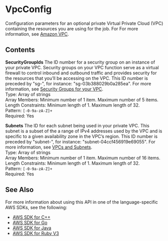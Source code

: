 # VpcConfig<a name="API_VpcConfig"></a>

 Configuration parameters for an optional private Virtual Private Cloud \(VPC\) containing the resources you are using for the job\. For For more information, see [Amazon VPC](https://docs.aws.amazon.com/vpc/latest/userguide/what-is-amazon-vpc.html)\. 

## Contents<a name="API_VpcConfig_Contents"></a>

 **SecurityGroupIds**   <a name="comprehend-Type-VpcConfig-SecurityGroupIds"></a>
The ID number for a security group on an instance of your private VPC\. Security groups on your VPC function serve as a virtual firewall to control inbound and outbound traffic and provides security for the resources that you’ll be accessing on the VPC\. This ID number is preceded by "sg\-", for instance: "sg\-03b388029b0a285ea"\. For more information, see [Security Groups for your VPC](https://docs.aws.amazon.com/vpc/latest/userguide/VPC_SecurityGroups.html)\.   
Type: Array of strings  
Array Members: Minimum number of 1 item\. Maximum number of 5 items\.  
Length Constraints: Minimum length of 1\. Maximum length of 32\.  
Pattern: `[-0-9a-zA-Z]+`   
Required: Yes

 **Subnets**   <a name="comprehend-Type-VpcConfig-Subnets"></a>
The ID for each subnet being used in your private VPC\. This subnet is a subset of the a range of IPv4 addresses used by the VPC and is specific to a given availability zone in the VPC’s region\. This ID number is preceded by "subnet\-", for instance: "subnet\-04ccf456919e69055"\. For more information, see [VPCs and Subnets](https://docs.aws.amazon.com/vpc/latest/userguide/VPC_Subnets.html)\.   
Type: Array of strings  
Array Members: Minimum number of 1 item\. Maximum number of 16 items\.  
Length Constraints: Minimum length of 1\. Maximum length of 32\.  
Pattern: `[-0-9a-zA-Z]+`   
Required: Yes

## See Also<a name="API_VpcConfig_SeeAlso"></a>

For more information about using this API in one of the language\-specific AWS SDKs, see the following:
+  [AWS SDK for C\+\+](https://docs.aws.amazon.com/goto/SdkForCpp/comprehend-2017-11-27/VpcConfig) 
+  [AWS SDK for Go](https://docs.aws.amazon.com/goto/SdkForGoV1/comprehend-2017-11-27/VpcConfig) 
+  [AWS SDK for Java](https://docs.aws.amazon.com/goto/SdkForJava/comprehend-2017-11-27/VpcConfig) 
+  [AWS SDK for Ruby V3](https://docs.aws.amazon.com/goto/SdkForRubyV3/comprehend-2017-11-27/VpcConfig) 